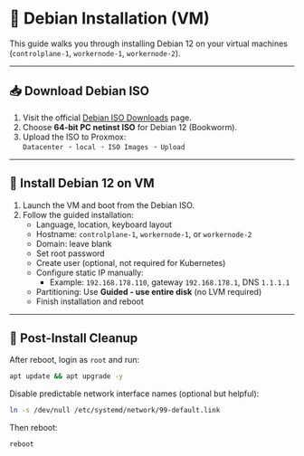 # 🐧 Debian Installation (VM)

This guide walks you through installing Debian 12 on your virtual machines (`controlplane-1`, `workernode-1`, `workernode-2`).

---

## 📥 Download Debian ISO

1. Visit the official [Debian ISO Downloads](https://www.debian.org/distrib/) page.
2. Choose **64-bit PC netinst ISO** for Debian 12 (Bookworm).
3. Upload the ISO to Proxmox:  
   `Datacenter ➝ local ➝ ISO Images ➝ Upload`

---

## 🧰 Install Debian 12 on VM

1. Launch the VM and boot from the Debian ISO.
2. Follow the guided installation:
   - Language, location, keyboard layout
   - Hostname: `controlplane-1`, `workernode-1`, or `workernode-2`
   - Domain: leave blank
   - Set root password
   - Create user (optional, not required for Kubernetes)
   - Configure static IP manually:
     - Example: `192.168.178.110`, gateway `192.168.178.1`, DNS `1.1.1.1`
   - Partitioning: Use **Guided - use entire disk** (no LVM required)
   - Finish installation and reboot

---

## 🧼 Post-Install Cleanup

After reboot, login as `root` and run:

```bash
apt update && apt upgrade -y
```
Disable predictable network interface names (optional but helpful):

```bash
ln -s /dev/null /etc/systemd/network/99-default.link
```
Then reboot:

```bash
reboot
```
